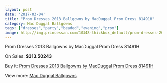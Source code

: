 ```yaml
---
layout: post
date: '2017-03-04'
title: "Prom Dresses 2013 Ballgowns by MacDuggal Prom Dress 81491H"
category: Mac Duggal Ballgowns
tags: ["dresses","party","beaded","evening","prom"]
image: http://img.princessan.com/10848-thickbox_default/prom-dresses-2013-ballgowns-by-macduggal-prom-dress-81491h.jpg
---
```

Prom Dresses 2013 Ballgowns by MacDuggal Prom Dress 81491H

On Sales: **$313.50243**
<a href="https://www.princessan.com/en/mac-duggal-ballgowns/4835-prom-dresses-2013-ballgowns-by-macduggal-prom-dress-81491h.html"><amp-img layout="responsive" width="600" height="600" src="//img.princessan.com/10848-thickbox_default/prom-dresses-2013-ballgowns-by-macduggal-prom-dress-81491h.jpg" alt="Prom Dresses 2013 Ballgowns by MacDuggal Prom Dress 81491H 0" /></a>

Buy it: [Prom Dresses 2013 Ballgowns by MacDuggal Prom Dress 81491H](https://www.princessan.com/en/mac-duggal-ballgowns/4835-prom-dresses-2013-ballgowns-by-macduggal-prom-dress-81491h.html "Prom Dresses 2013 Ballgowns by MacDuggal Prom Dress 81491H")

View more: [Mac Duggal Ballgowns](https://www.princessan.com/en/36-mac-duggal-ballgowns "Mac Duggal Ballgowns")
